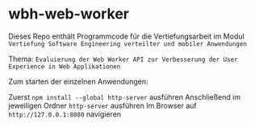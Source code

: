 # wbh-web-worker

Dieses Repo enthält Programmcode für die Vertiefungsarbeit im Modul `Vertiefung Software Engineering verteilter und mobiler Anwendungen`

Thema: `Evaluierung der Web Worker API zur Verbesserung der User Experience in Web Applikationen`

Zum starten der einzelnen Anwendungen:

Zuerst `npm install --global http-server` ausführen
Anschließend im jeweiligen Ordner `http-server` ausführen
Im Browser auf `http://127.0.0.1:8080` navigieren